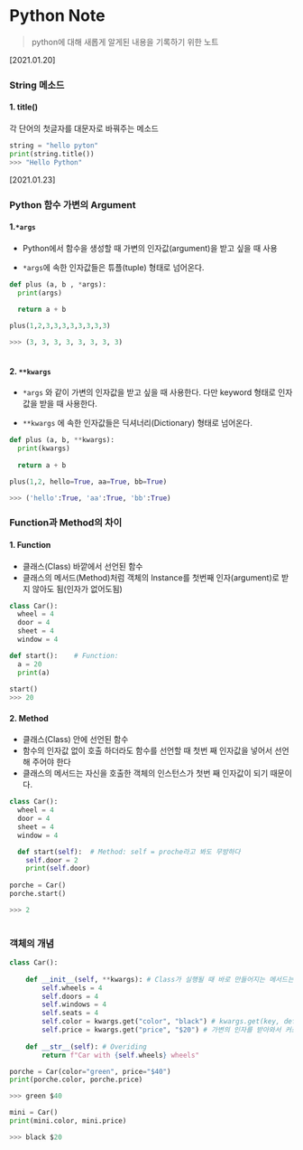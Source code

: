 # Python Note

> python에 대해 새롭게 알게된 내용을 기록하기 위한 노트



[2021.01.20]

### String 메소드

#### 1. title()

각 단어의 첫글자를 대문자로 바꿔주는 메소드

```python
string = "hello pyton"
print(string.title())
>>> "Hello Python"
```



[2021.01.23]

### Python 함수 가변의 Argument

#### 1.`*args` 

* Python에서 함수을 생성할 때 가변의 인자값(argument)을 받고 싶을 때 사용

* `*args`에 속한 인자값들은 튜플(tuple) 형태로 넘어온다.

```python
def plus (a, b , *args):
  print(args)
  
  return a + b

plus(1,2,3,3,3,3,3,3,3,3)

>>> (3, 3, 3, 3, 3, 3, 3, 3)
  
```

#### 2. `**kwargs`

* `*args` 와 같이 가변의 인자값을 받고 싶을 때 사용한다. 다만 keyword 형태로 인자값을 받을 때 사용한다.

* `**kwargs` 에 속한 인자값들은 딕셔너리(Dictionary) 형태로 넘어온다.

```python
def plus (a, b, **kwargs):
  print(kwargs)
  
  return a + b

plus(1,2, hello=True, aa=True, bb=True)

>>> ('hello':True, 'aa':True, 'bb':True)
```



### Function과 Method의 차이

#### 1. Function

* 클래스(Class) 바깥에서 선언된 함수
* 클래스의 메서드(Method)처럼 객체의 Instance를 첫번째 인자(argument)로 받지 않아도 됨(인자가 없어도됨)

```python
class Car(): 
  wheel = 4
  door = 4
  sheet = 4
  window = 4

def start():	# Function:  
  a = 20
  print(a)
  
start()
>>> 20
```

#### 2. Method

* 클래스(Class) 안에 선언된 함수
* 함수의 인자값 없이 호출 하더라도 함수를 선언할 때 첫번 째 인자값을 넣어서 선언해 주어야 한다
* 클래스의 메서드는 자신을 호출한 객체의 인스턴스가 첫번 째 인자값이 되기 때문이다.

```python
class Car(): 
  wheel = 4
  door = 4
  sheet = 4
  window = 4

  def start(self):	# Method: self = proche라고 봐도 무방하다 
    self.door = 2
    print(self.door)
    
porche = Car()
porche.start()

>>> 2
    
```



### 객체의 개념

```python
class Car():
    
    def __init__(self, **kwargs): # Class가 실행될 때 바로 만들어지는 메서드는 __init()
        self.wheels = 4
        self.doors = 4
        self.windows = 4
        self.seats = 4
        self.color = kwargs.get("color", "black") # kwargs.get(key, default)
        self.price = kwargs.get("price", "$20") # 가변의 인자를 받아와서 커스터마이징 가능
    
    def __str__(self): # Overiding
        return f"Car with {self.wheels} wheels"

porche = Car(color="green", price="$40")
print(porche.color, porche.price)

>>> green $40

mini = Car()
print(mini.color, mini.price)

>>> black $20

```

